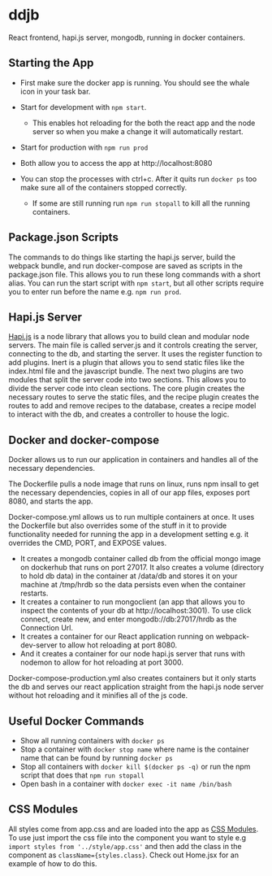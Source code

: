 # ddjb
React frontend, hapi.js server, mongodb, running in docker containers.

## Starting the App
* First make sure the docker app is running. You should see the whale icon in your task bar.
* Start for development with `npm start`. 
    * This enables hot reloading for the both the react app and the node server so when you make a change it will automatically restart.

* Start for production with `npm run prod`

* Both allow you to access the app at http://localhost:8080

* You can stop the processes with ctrl+c. After it quits run `docker ps` too make sure all of the containers stopped correctly. 
    * If some are still running run `npm run stopall` to kill all the running containers.


## Package.json Scripts
The commands to do things like starting the hapi.js server, build the webpack bundle, and run docker-compose are saved as scripts in the package.json file. This allows you to run these long commands with a short alias. You can run the start script with `npm start`, but all other scripts require you to enter run before the name e.g. `npm run prod`.

## Hapi.js Server
[Hapi.js](https://hapijs.com/tutorials) is a node library that allows you to build clean and modular node servers. The main file is called server.js and it controls creating the server, connecting to the db, and starting the server. It uses the register function to add plugins. Inert is a plugin that allows you to send static files like the index.html file and the javascript bundle. The next two plugins are two modules that split the server code into two sections. This allows you to divide the server code into clean sections. The core plugin creates the necessary routes to serve the static files, and the recipe plugin creates the routes to add and remove recipes to the database, creates a recipe model to interact with the db, and creates a controller to house the logic.

## Docker and docker-compose
Docker allows us to run our application in containers and handles all of the necessary dependencies. 

The Dockerfile pulls a node image that runs on linux, runs npm insall to get the necessary dependencies, copies in all of our app files, exposes port 8080, and starts the app.

Docker-compose.yml allows us to run multiple containers at once. It uses the Dockerfile but also overrides some of the stuff in it to provide functionality needed for running the app in a development setting e.g. it overrides the CMD, PORT, and EXPOSE values. 
* It creates a mongodb container called db from the official mongo image on dockerhub that runs on port 27017. It also creates a volume (directory to hold db data) in the container at /data/db and stores it on your machine at /tmp/hrdb so the data persists even when the container restarts.
* It creates a container to run mongoclient (an app that allows you to inspect the contents of your db at http://localhost:3001). To use click connect, create new, and enter mongodb://db:27017/hrdb as the Connection Url.
* It creates a container for our React application running on webpack-dev-server to allow hot reloading at port 8080.
* And it creates a container for our node hapi.js server that runs with nodemon to allow for hot reloading at port 3000.

Docker-compose-production.yml also creates containers but it only starts the db and serves our react application straight from the hapi.js node server without hot reloading and it minifies all of the js code.

## Useful Docker Commands
* Show all running containers with `docker ps`
* Stop a container with `docker stop name` where name is the container name that can be found by running `docker ps`
* Stop all containers with `docker kill $(docker ps -q)` or run the npm script that does that `npm run stopall`
* Open bash in a container with `docker exec -it name /bin/bash`


## CSS Modules
All styles come from app.css and are loaded into the app as [CSS Modules](https://css-tricks.com/css-modules-part-1-need/). To use just import the css file into the component you want to style e.g ```import styles from '../style/app.css'``` and then add the class in the component as `className={styles.class}`. Check out Home.jsx for an example of how to do this.



